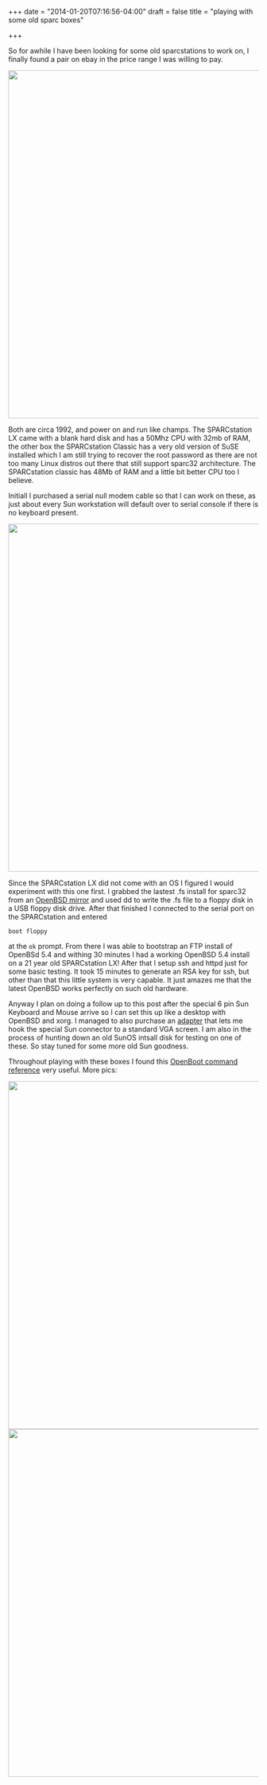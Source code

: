 +++
date = "2014-01-20T07:16:56-04:00"
draft = false
title = "playing with some old sparc boxes"

+++

So for awhile I have been looking for some old sparcstations to work on, I finally found a pair on ebay in the price range I was willing to pay.

<img src="https://banana.fish/files/img/blog/sparc1.jpg" style="width: 700px;"/>

Both are circa 1992, and power on and run like champs.  The SPARCstation LX came with a blank hard disk and has a 50Mhz CPU with 32mb of RAM, the other box the SPARCstation Classic has a very old version of SuSE installed which I am still trying to recover the root password as there are not too many Linux distros out there that still support sparc32 architecture.  The SPARCstation classic has 48Mb of RAM and a little bit better CPU too I believe.

Initiall I purchased a serial null modem cable so that I can work on these, as just about every Sun workstation will default over to serial console if there is no keyboard present.

<img src="https://banana.fish/files/img/blog/sparc4.jpg" style="width: 700px;"/>

Since the SPARCstation LX did not come with an OS I figured I would experiment with this one first.  I grabbed the lastest .fs install for sparc32 from an [OpenBSD mirror](http://openbsd.mirrors.hoobly.com/5.4/sparc/) and used dd to write the .fs file to a floppy disk in a USB floppy disk drive.  After that finished I connected to the serial port on the SPARCstation and entered 
```
boot floppy
```
at the `ok` prompt.  From there I was able to bootstrap an FTP install of OpenBSd 5.4 and withing 30 minutes I had a working OpenBSD 5.4 install on a 21 year old SPARCstation LX!  After that I setup ssh and httpd just for some basic testing.  It took 15 minutes to generate an RSA key for ssh, but other than that this little system is very capable.  It just amazes me that the latest OpenBSD works perfectly on such old hardware.

Anyway I plan on doing a follow up to this post after the special 6 pin Sun Keyboard and Mouse arrive so I can set this up like a desktop with OpenBSD and xorg.  I managed to also purchase an [adapter](http://www.ebay.com/itm/13W3-M-HD15-F-SUN-Ultra-SPARC-workstation-adapter-to-HD15-PC-VGA-monitor-video-/221308853314?pt=LH_DefaultDomain_0&hash=item3387091c42) that lets me hook the special Sun connector to a standard VGA screen.  I am also in the process of hunting down an old SunOS intsall disk for testing on one of these.  So stay tuned for some more old Sun goodness.

Throughout playing with these boxes I found this [OpenBoot command reference](http://docs.oracle.com/cd/E19457-01/801-7042/801-7042.pdf) very useful.
More pics:

<img src="https://banana.fish/files/img/blog/sparc2.jpg" style="width: 700px;"/>
<img src="https://banana.fish/files/img/blog/sparc3.jpg" style="width: 700px;"/>

